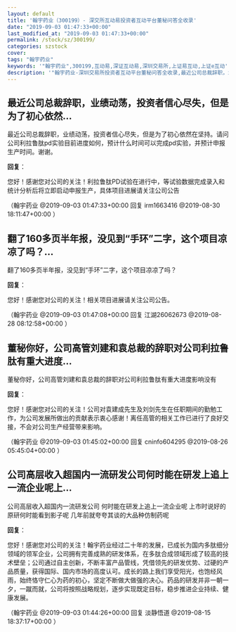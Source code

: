 ```yaml
---
layout: default
title: '翰宇药业（300199）- 深交所互动易投资者互动平台董秘问答全收录'
date: "2019-09-03 01:47:33+00:00"
last_modified_at: "2019-09-03 01:47:33+00:00"
permalink: /stock/sz/300199/
categories: szstock
cover: 
tags: "翰宇药业"
keywords: '"翰宇药业",300199,互动易,深证互动易,深圳交易所,上证易互动,上证e互动'
description: '"翰宇药业-深圳交易所投资者互动平台董秘问答全收录,最近公司总裁辞职，业绩动荡，投资者信心尽失，但是为了初心依然在坚持。请问公司利拉鲁肽pd实验目前进度如何，预计什么时间可以完成pd实验，并预计申报生产时间。谢谢。"'
---
```


## 最近公司总裁辞职，业绩动荡，投资者信心尽失，但是为了初心依然...

最近公司总裁辞职，业绩动荡，投资者信心尽失，但是为了初心依然在坚持。请问公司利拉鲁肽pd实验目前进度如何，预计什么时间可以完成pd实验，并预计申报生产时间。谢谢。

**回复**：

您好！感谢您对公司的关注！利拉鲁肽PD试验在进行中，等试验数据完成录入和统计分析后将立即启动申报生产，具体项目进展请关注公司公告 

（翰宇药业  @2019-09-03 01:47:33+00:00 回复 irm1663416  @2019-08-30 18:11:47+00:00 ）

## 翻了160多页半年报，没见到“手环”二字，这个项目凉凉了吗？...

翻了160多页半年报，没见到“手环”二字，这个项目凉凉了吗？

**回复**：

您好！感谢您对公司的关注！相关项目进展请关注公司公告。 

（翰宇药业  @2019-09-03 01:47:08+00:00 回复 江湖26062673  @2019-08-28 08:12:58+00:00 ）

## 董秘你好，公司高管刘建和袁总裁的辞职对公司利拉鲁肽有重大进度...

董秘你好，公司高管刘建和袁总裁的辞职对公司利拉鲁肽有重大进度影响没有

**回复**：

您好！感谢您对公司的关注！公司对袁建成先生及刘剑先生在任职期间的勤勉工作，为公司发展所做出的贡献表示衷心感谢！离任高管的相关工作已进行了良好交接，不会对公司生产经营带来影响。 

（翰宇药业  @2019-09-03 01:45:02+00:00 回复 cninfo604295  @2019-08-26 05:45:04+00:00 ）

## 公司高层收入超国内一流研发公司何时能在研发上追上一流企业呢上...

公司高层收入超国内一流研发公司 何时能在研发上追上一流企业呢 上市时说好的原研何时能看到影子呢 几年前就夸夸其谈的大品种仿制药呢

**回复**：

您好！感谢您对公司的关注！翰宇药业经过二十年的发展，已成长为国内多肽细分领域的领军企业，公司拥有完善成熟的研发体系，在多肽合成领域形成了较高的技术壁垒；公司通过自主创新，不断丰富产品管线，凭借领先的研发优势、过硬的产品质量，获得国际、国内市场的高度认可。成长的路上我们享受阳光，也饱经风雨，始终恪守仁心为药的初心，坚定不断做大做强的决心。药品的研发并非一朝一夕，一蹴而就，公司将按照战略规划，逐步实现既定目标，稳步推进企业持续、健康发展。 

（翰宇药业  @2019-09-03 01:44:26+00:00 回复 淡静悟道  @2019-08-15 18:37:17+00:00 ）

